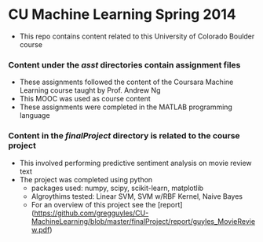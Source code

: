 # CU Machine Learning Spring 2014
- This repo contains content related to this University of Colorado Boulder course

### Content under the *asst* directories contain assignment files
- These assignments followed the content of the Coursara Machine Learning course taught by Prof. Andrew Ng
- This MOOC was used as course content
- These assignments were completed in the MATLAB programming language

### Content in the *finalProject* directory is related to the course project
- This involved performing predictive sentiment analysis on movie review text
- The project was completed using python
    + packages used: numpy, scipy, scikit-learn, matplotlib
    + Algroythims tested: Linear SVM, SVM w/RBF Kernel, Naive Bayes
    + For an overview of this project see the [report] (https://github.com/gregguyles/CU-MachineLearning/blob/master/finalProject/report/guyles_MovieReview.pdf)